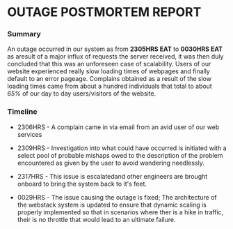 # OUTAGE POSTMORTEM REPORT

### Summary
An outage occurred in our system as from **2305HRS EAT** to **0030HRS EAT** as aresult of a major influx of requests the server received, it was then duly concluded that this was an unforeseen case of scalability.
Users of our website experienced really slow loading times of webpages and finally default to an error pageage.
Complains obtained as a result of the slow loading times came from about a hundred individuals that total to about *65%* of our day to day users/visitors of the website.

### Timeline
* 2306HRS - A complain came in via email from an avid user of our web services

* 2309HRS - Investigation into what could have occurred is initiated with a select pool of probable mishaps owed to the description of the problem encountered as given by the user to avoid wandering needlessly.

* 2317HRS - This issue is escalatedand other engineers are brought onboard to bring the system back to it's feet.

* 0029HRS - The issue causing the outage is fixed; The architecture of the webstack system is updated to ensure that dynamic scaling is properly implemented so that in scenarios where ther is a hike in traffic, their is no throttle that would lead to an ultimate failure.


